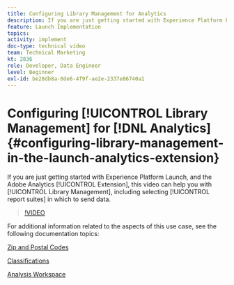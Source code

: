 ```yaml
---
title: Configuring Library Management for Analytics
description: If you are just getting started with Experience Platform Launch extension for Adobe Analytics, this video can help you with the library management portion of the configuration, including selecting report suites into which you want to send data.
feature: Launch Implementation
topics: 
activity: implement
doc-type: technical video
team: Technical Marketing
kt: 2836
role: Developer, Data Engineer
level: Beginner
exl-id: be28db8a-0de6-4f9f-ae2e-2337e86740a1
---
```

# Configuring [!UICONTROL Library Management] for [!DNL Analytics] {#configuring-library-management-in-the-launch-analytics-extension}

If you are just getting started with Experience Platform Launch, and the Adobe Analytics [!UICONTROL Extension], this video can help you with [!UICONTROL Library Management], including selecting [!UICONTROL report suites] in which to send data.

>[!VIDEO](https://video.tv.adobe.com/v/27092/?quality=12)

For additional information related to the aspects of this use case, see the following documentation topics:

[Zip and Postal Codes](https://docs.adobe.com/help/en/analytics/components/variables/dimensions-reports/reports-zip.html)

[Classifications](https://experienceleague.adobe.com/docs/analytics/components/classifications/c-classifications.html)

[Analysis Workspace](https://experienceleague.adobe.com/docs/analytics/analyze/analysis-workspace/analysis-workspace-features.html)
